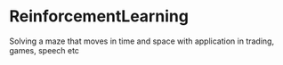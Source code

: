 # ReinforcementLearning
Solving a maze that moves in time and space with application in trading, games, speech etc
